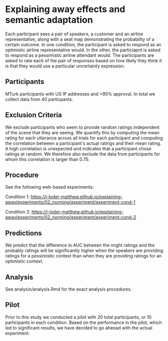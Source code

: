 # Explaining away effects and semantic adaptation

Each participant sees a pair of speakers, a customer and an airline representative, along with a seat map demonstrating the probability of a certain outcome. In one condition, the participant is asked to respond as an optimistic airline representative would. In the other, the particiapnt is asked to respond as a pessimistic airline attendant would. The participants are asked to rate each of the pair of responses based on how likely they think it is that they would use a particular uncertainty expression.

## Participants

MTurk participants with US IP addresses and >95% approval. In total we collect data from 40 particpants.

## Exclusion Criteria

We exclude participants who seem to provide random ratings independent of the scene that they are seeing. We quantify this by computing the mean rating for each utterance across all trials for each participant and computing the correlation between a participant's actual ratings and their mean rating. A high correlation is unexpected and indicates that a participant chose ratings at random. We therefore also exclude the data from participants for whom this correlation is larger than 0.75.


## Procedure

See the following web-based experiments:

Condition 1:
https://i-loder-matthew.github.io/explaining-away/experiments/02_norming/experiment/experiment-cond-1

Condition 2:
https://i-loder-matthew.github.io/explaining-away/experiments/02_norming/experiment/experiment-cond-2


## Predictions

We predict that the difference in AUC between the might ratings and the probably ratings will be significantly higher when the speakers are providing ratings for a pessimistic context than when they are providing ratings for an optimistic context.  

## Analysis

See analysis/analysis.Rmd for the exact analysis procedures.

## Pilot

Prior to this study we conducted a pilot with 20 total participants, or 10 participants in each condition. Based on the performance in the pilot, which led to significant results, we have decided to go aheead with the actual experiment. 
